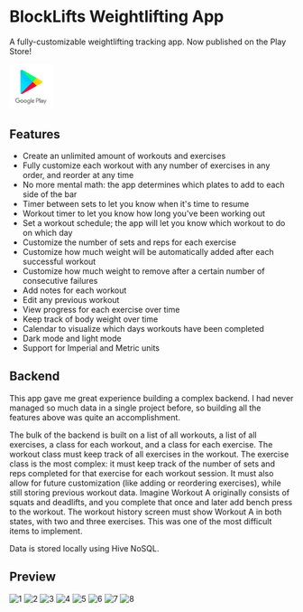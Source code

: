# BlockLifts Weightlifting App

A fully-customizable weightlifting tracking app. Now published on the Play Store!

[<img alt="alt_text" width="15%" src="https://github.com/jakeump/BlockLifts/blob/gh-pages/src/img/play_logo_lg.png" />](https://play.google.com/store/apps/details?id=com.blocklifts.app)

## Features

* Create an unlimited amount of workouts and exercises
* Fully customize each workout with any number of exercises in any order, and reorder at any time
* No more mental math: the app determines which plates to add to each side of the bar
* Timer between sets to let you know when it's time to resume
* Workout timer to let you know how long you've been working out
* Set a workout schedule; the app will let you know which workout to do on which day
* Customize the number of sets and reps for each exercise
* Customize how much weight will be automatically added after each successful workout
* Customize how much weight to remove after a certain number of consecutive failures
* Add notes for each workout
* Edit any previous workout
* View progress for each exercise over time
* Keep track of body weight over time
* Calendar to visualize which days workouts have been completed
* Dark mode and light mode
* Support for Imperial and Metric units

## Backend

This app gave me great experience building a complex backend. I had never managed so much data in a single project before, so building all the features above was quite an accomplishment.

The bulk of the backend is built on a list of all workouts, a list of all exercises, a class for each workout, and a class for each exercise. The workout class must keep track of all exercises in the workout. The exercise class is the most complex: it must keep track of the number of sets and reps completed for that exercise for each workout session. It must also allow for future customization (like adding or reordering exercises), while still storing previous workout data. Imagine Workout A originally consists of squats and deadlifts, and you complete that once and later add bench press to the workout. The workout history screen must show Workout A in both states, with two and three exercises. This was one of the most difficult items to implement.

Data is stored locally using Hive NoSQL. 

## Preview

![1](https://user-images.githubusercontent.com/87464153/181899022-82877c65-e52c-43eb-8ae9-d9be07994faf.jpg)
![2](https://user-images.githubusercontent.com/87464153/181899042-3708e5c1-73e8-4c18-8b11-d18dc6d88b60.png)
![3](https://user-images.githubusercontent.com/87464153/181899050-746ff94b-89eb-45f5-8a2d-ed4e4ad6f061.png)
![4](https://user-images.githubusercontent.com/87464153/181899060-86038af7-67c5-438b-b5fd-c6fec2515157.png)
![5](https://user-images.githubusercontent.com/87464153/181899068-c8399cd0-cccb-4f1c-a8e3-687939e621ca.png)
![6](https://user-images.githubusercontent.com/87464153/181899076-cd265729-f2ad-40b7-a653-192de0f2ab45.png)
![7](https://user-images.githubusercontent.com/87464153/181899082-02ccccac-8a4f-4c6a-a623-2839e46490c0.png)
![8](https://user-images.githubusercontent.com/87464153/181899087-8860c15b-f6f7-443c-a286-6687aae6bd44.png)
